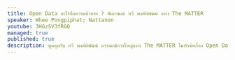 ```yaml
---
title: Open Data อะไรคือความท้าทาย ? สัมภาษณ์ หวี พงศ์พิพัฒน์ แห่ง The MATTER 
speaker: Whee Pongpiphat; Nattanon
youtube: 3HGzSV3fRGQ
managed: true
published: true
description: พูดคุยกับ หวี พงศ์พิพัฒน์ บรรณาธิการใหญ่แห่ง The MATTER ในหัวข้อเรื่อง Open Data กับการเปิดเผยข้อมูลจากฝั่งรัฐฯ ผ่านมุมมองของการทำข่าว 
---
```

